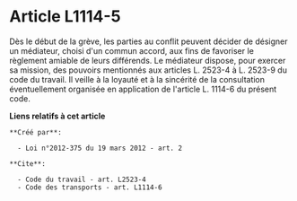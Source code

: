 # Article L1114-5

Dès le début de la grève, les parties au conflit peuvent décider de désigner un médiateur, choisi d'un commun accord, aux
fins de favoriser le règlement amiable de leurs différends. Le médiateur dispose, pour exercer sa mission, des pouvoirs
mentionnés aux articles L. 2523-4 à L. 2523-9 du code du travail. Il veille à la loyauté et à la sincérité de la consultation
éventuellement organisée en application de l'article L. 1114-6 du présent code.

**Liens relatifs à cet article**

	**Créé par**:

	  - Loi n°2012-375 du 19 mars 2012 - art. 2

	**Cite**:

	  - Code du travail - art. L2523-4
	  - Code des transports - art. L1114-6
